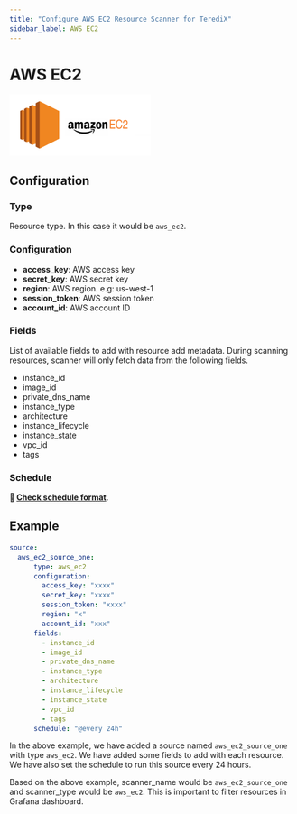 ```yaml
---
title: "Configure AWS EC2 Resource Scanner for TerediX"
sidebar_label: AWS EC2
---
```


# AWS EC2

<img src="/img/aws_ec2_icon.png" alt="AWS EC2" width="250"/>

## Configuration

### Type

Resource type. In this case it would be `aws_ec2`.

### Configuration

- **access_key**: AWS access key
- **secret_key**: AWS secret key
- **region**: AWS region. e.g: us-west-1
- **session_token**: AWS session token
- **account_id**: AWS account ID

### Fields

List of available fields to add with resource add metadata. During scanning resources, scanner will only fetch data 
from the following fields.

- instance_id
- image_id
- private_dns_name
- instance_type
- architecture
- instance_lifecycle
- instance_state
- vpc_id
- tags

### Schedule

**🔗 [Check schedule format](/docs/configuration/scanner/overview#schedule-format)**.

## Example

```yaml
source:
  aws_ec2_source_one:
      type: aws_ec2
      configuration:
        access_key: "xxxx"
        secret_key: "xxxx"
        session_token: "xxxx"
        region: "x"
        account_id: "xxx"
      fields:
        - instance_id
        - image_id
        - private_dns_name
        - instance_type
        - architecture
        - instance_lifecycle
        - instance_state
        - vpc_id
        - tags
      schedule: "@every 24h"
```

In the above example, we have added a source named `aws_ec2_source_one` with type `aws_ec2`. We have added some fields to add with each resource. 
We have also set the schedule to run this source every 24 hours.

Based on the above example, scanner_name would be `aws_ec2_source_one` and scanner_type would be `aws_ec2`. This is 
important to filter resources in Grafana dashboard.